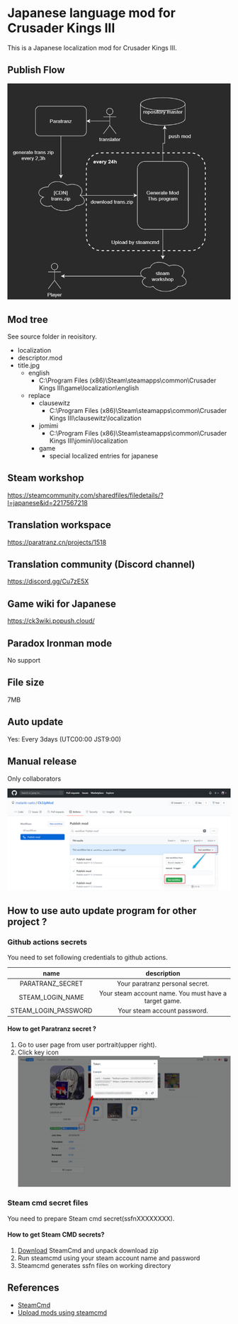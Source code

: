 # Japanese language mod for Crusader Kings III

This is a Japanese localization mod for Crusader Kings III.

## Publish Flow

![flow](readme/flow.png)

## Mod tree

See source folder in reoisitory.

- localization
- descriptor.mod
- title.jpg
  - english
    - C:\Program Files (x86)\Steam\steamapps\common\Crusader Kings III\game\localization\english
  - replace
    - clausewitz
      - C:\Program Files (x86)\Steam\steamapps\common\Crusader Kings III\clausewitz\localization
    - jomimi
      - C:\Program Files (x86)\Steam\steamapps\common\Crusader Kings III\jomini\localization
    - game
      - special localized entries for japanese
  
## Steam workshop

https://steamcommunity.com/sharedfiles/filedetails/?l=japanese&id=2217567218

## Translation workspace

https://paratranz.cn/projects/1518

## Translation community (Discord channel)

https://discord.gg/Cu7zE5X

## Game wiki for Japanese

https://ck3wiki.popush.cloud/

## Paradox Ironman mode
No support

## File size

7MB

## Auto update

Yes: Every 3days (UTC00:00 JST9:00)

## Manual release

Only collaborators

![manual release](readme/manual.png)

## How to use auto update program for other project ?

### Github actions secrets

You need to set following credentials to github actions.

| name | description |
|:---:|:---:|
| PARATRANZ_SECRET | Your paratranz personal secret.|
| STEAM_LOGIN_NAME | Your steam account name. You must have a target game.|
| STEAM_LOGIN_PASSWORD | Your steam account password.|

#### How to get Paratranz secret ?

1. Go to user page from user portrait(upper right).
2. Click key icon 
![paratranz secret](readme/paratranz_secret.png)

### Steam cmd secret files

You need to prepare Steam cmd secret(ssfnXXXXXXXX).

#### How to get Steam CMD secrets? 

1. [Download](https://steamcdn-a.akamaihd.net/client/installer/steamcmd.zip) SteamCmd and unpack download zip
2. Run steamcmd using your steam account name and password
3. Steamcmd generates ssfn files on working directory

## References

 - [SteamCmd](https://developer.valvesoftware.com/wiki/SteamCMD)
 - [Upload mods using steamcmd](https://partner.steamgames.com/doc/sdk/uploading)
